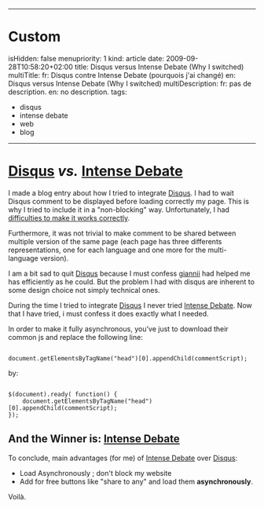 -----

# Custom 
isHidden:       false
menupriority:   1
kind:           article
date:           2009-09-28T10:58:20+02:00
title: Disqus versus Intense Debate (Why I switched)
multiTitle: 
    fr: Disqus contre Intense Debate (pourquois j'ai changé)
    en: Disqus versus Intense Debate (Why I switched)
multiDescription:
    fr: pas de description.
    en: no description.
tags:
  - disqus
  - intense debate
  - web
  - blog

-----

# [Disqus](http://disqus.com/) *vs.* [Intense Debate](http://intensedebate.com/)

I made a blog entry about how I tried to integrate [Disqus](http://disqus.com). I had to wait Disqus comment to be displayed before loading correctly my page. This is why I tried to include it in a "non-blocking" way. Unfortunately, I had [difficulties to make it works correctly](/Scratch/multi/blog/11_Load_Disqus_Asynchronously/). 



Furthermore, it was not trivial to make comment to be shared between multiple version of the same page (each page has three differents representations, one for each language and one more for the multi-language version).



I am a bit sad to quit [Disqus](http://disqus.com) because I must confess [giannii](http://giannii.com) had helped me has efficiently as he could. But the problem I had with disqus are inherent to some design choice not simply technical ones.



During the time I tried to integrate [Disqus](http://disqus.com/) I never tried [Intense Debate](http://intensedebate.com). Now that I have tried, i must confess it does exactly what I needed. 




In order to make it fully asynchronous, you've just to download their common js and replace the following line:


<div>
<code class="javascript">
document.getElementsByTagName("head")[0].appendChild(commentScript);
</code>
</div>

by: 
 
<div>
<code class="javascript">
$(document).ready( function() {
    document.getElementsByTagName("head")[0].appendChild(commentScript);
});
</code>
</div>

## And the Winner is: [Intense Debate](http://intensedebate.com/)

 To conclude, main advantages (for me) of [Intense Debate](http://intensedebate.com/) over [Disqus](http://disqus.com/): 


  - Load Asynchronously ; don't block my website
  - Add for free buttons like "share to any" and load them **asynchronously**.

Voilà.
